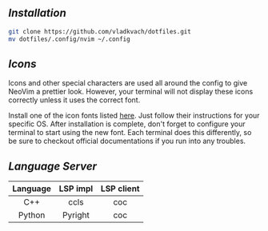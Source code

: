 ## _Installation_

```sh
git clone https://github.com/vladkvach/dotfiles.git
mv dotfiles/.config/nvim ~/.config
```

## _Icons_

Icons and other special characters are used all around the config to give NeoVim a prettier look. However, your terminal will not display these icons correctly unless it uses the correct font.

Install one of the icon fonts listed [here](https://www.nerdfonts.com/). Just follow their instructions for your specific OS. After installation is complete, don't forget to configure your terminal to start using the new font. Each terminal does this differently, so be sure to checkout official documentations if you run into any troubles.

## _Language Server_

| **Language** | **LSP impl** | **LSP client** |
|:------------:|:------------:|:--------------:|
|      C++     |    ccls      |       coc      |
|    Python    |   Pyright    |       coc      |


